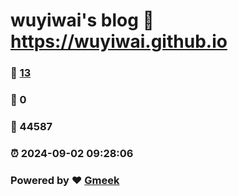 # wuyiwai's blog :link: https://wuyiwai.github.io 
### :page_facing_up: [13](https://wuyiwai.github.io/tag.html) 
### :speech_balloon: 0 
### :hibiscus: 44587 
### :alarm_clock: 2024-09-02 09:28:06 
### Powered by :heart: [Gmeek](https://github.com/Meekdai/Gmeek)
